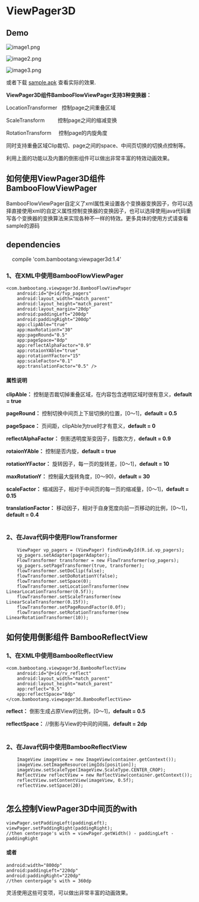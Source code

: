 # ViewPager3D

## Demo

![image1.png](https://github.com/bambootang/ViewPager3D/blob/master/imgs/img1.gif)

![image2.png](https://github.com/bambootang/ViewPager3D/blob/master/imgs/img2.gif)

![image3.png](https://github.com/bambootang/ViewPager3D/blob/master/imgs/img3.gif)

或者下载 [sample.apk](https://github.com/bambootang/ViewPager3D/blob/master/sample.apk) 查看实际的效果.


**ViewPager3D组件BambooFlowViewPager支持3种变换器：**

LocationTransformer   控制page之间重叠区域

ScaleTransform         控制page之间的缩减变换

RotationTransform      控制page的内旋角度

同时支持重叠区域Clip裁切、page之间的space、中间页切换的切换点控制等。

利用上面的功能以及内置的倒影组件可以做出非常丰富的特效动画效果。
  
## 如何使用ViewPager3D组件 BambooFlowViewPager

BambooFlowViewPager自定义了xml属性来设置各个变换器变换因子，你可以选择直接使用xml的自定义属性控制变换器的变换因子，也可以选择使用java代码重写各个变换器的变换算法来实现各种不一样的特效。更多具体的使用方式请查看sample的源码


## dependencies

        compile 'com.bambootang:viewpager3d:1.4'

  
  

### 1、在XML中使用BambooFlowViewPager


    <com.bambootang.viewpager3d.BambooFlowViewPager
        android:id="@+id/fvp_pagers"
        android:layout_width="match_parent"
        android:layout_height="match_parent"
        android:layout_margin="20dp"
        android:paddingLeft="200dp"
        android:paddingRight="200dp"
        app:clipAble="true"
        app:maxRotationY="30"
        app:pageRound="0.5"
        app:pageSpace="8dp"
        app:reflectAlphaFactor="0.9"
        app:rotaionYAble="true"
        app:rotationYFactor="15"
        app:scaleFactor="0.1"
        app:translationFactor="0.5" />

#### 属性说明

**clipAble：** 控制是否裁切掉重叠区域，在内容包含透明区域时很有意义，**default = true**

**pageRound：** 控制切换中间页上下层切换的位置，\[0～1\]，**default = 0.5**

**pageSpace：** 页间距，clipAble为true时才有意义，**default = 0**

**reflectAlphaFactor：** 倒影透明度渐变因子，指数次方，**default = 0.9**

**rotaionYAble：** 控制是否内旋，**default = true**

**rotationYFactor：** 旋转因子，每一页的旋转差，\[0～1\]，**default = 10**

**maxRotationY：** 控制最大旋转角度，\[0～90\)，**default = 30**

**scaleFactor：** 缩减因子，相对于中间页的每一页的缩减量，\[0～1\]，**default = 0.15**

**translationFactor：** 移动因子，相对于自身宽度向前一页移动的比例，\[0～1\]，**default = 0.4**


#
  
  
### 2、在Java代码中使用FlowTransformer

        ViewPager vp_pagers = (ViewPager) findViewById(R.id.vp_pagers);
        vp_pagers.setAdapter(pagerAdapter);
        FlowTransformer transformer = new FlowTransformer(vp_pagers);
        vp_pagers.setPageTransformer(true, transformer);
        flowTransformer.setDoClip(false);
        flowTransformer.setDoRotationY(false);
        flowTransformer.setSpace(0);
        flowTransformer.setLocationTransformer(new LinearLocationTransformer(0.5f));
        flowTransformer.setScaleTransformer(new LinearScaleTransformer(0.15f));
        flowTransformer.setPageRoundFactor(0.0f);
        flowTransformer.setRotationTransformer(new LinearRotationTransformer(10));
        
        
        
        
## 如何使用倒影组件 BambooReflectView 

  
### 1、在XML中使用BambooReflectView

    <com.bambootang.viewpager3d.BambooReflectView
        android:id="@+id/rv_reflect"
        android:layout_width="match_parent"
        android:layout_height="match_parent"
        app:reflect="0.5"
        app:reflectSpace="8dp"
    </com.bambootang.viewpager3d.BambooReflectView>

**reflect：** 倒影生成占原View的比例，\[0～1\]，**default = 0.5**

**reflectSpace：** //倒影与View的中间的间隔，**default = 2dp**

#
  
### 2、在Java代码中使用BambooReflectView

        ImageView imageView = new ImageView(container.getContext());
        imageView.setImageResource(imgIds[position]);
        imageView.setScaleType(ImageView.ScaleType.CENTER_CROP);
        ReflectView reflectView = new ReflectView(container.getContext());
        reflectView.setContentView(imageView, 0.5f);
        reflectView.setSpace(20);
#
  
  
  
## 怎么控制ViewPager3D中间页的with

    viewPager.setPaddingLeft(paddingLeft);
    viewPager.setPaddingRight(paddingRight);
    //then centerpage's with = viewPager.getWidth() - paddingLeft - paddingRight
#### 或者

    android:width="800dp"
    android:paddingLeft="220dp"
    android:paddingRight="220dp"
    //then centerpage's with = 360dp
    

灵活使用这些可变项，可以做出非常丰富的动画效果。

